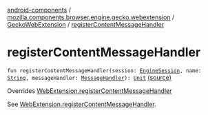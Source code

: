 [android-components](../../index.md) / [mozilla.components.browser.engine.gecko.webextension](../index.md) / [GeckoWebExtension](index.md) / [registerContentMessageHandler](./register-content-message-handler.md)

# registerContentMessageHandler

`fun registerContentMessageHandler(session: `[`EngineSession`](../../mozilla.components.concept.engine/-engine-session/index.md)`, name: `[`String`](https://kotlinlang.org/api/latest/jvm/stdlib/kotlin/-string/index.html)`, messageHandler: `[`MessageHandler`](../../mozilla.components.concept.engine.webextension/-message-handler/index.md)`): `[`Unit`](https://kotlinlang.org/api/latest/jvm/stdlib/kotlin/-unit/index.html) [(source)](https://github.com/mozilla-mobile/android-components/blob/master/components/browser/engine-gecko-beta/src/main/java/mozilla/components/browser/engine/gecko/webextension/GeckoWebExtension.kt#L76)

Overrides [WebExtension.registerContentMessageHandler](../../mozilla.components.concept.engine.webextension/-web-extension/register-content-message-handler.md)

See [WebExtension.registerContentMessageHandler](../../mozilla.components.concept.engine.webextension/-web-extension/register-content-message-handler.md).

